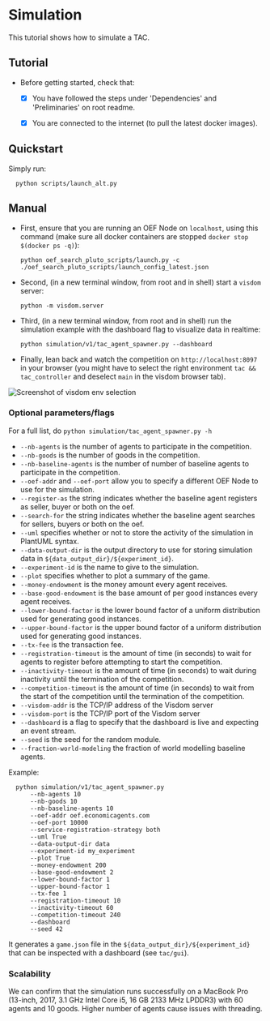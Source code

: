 # Simulation

This tutorial shows how to simulate a TAC.

## Tutorial

- Before getting started, check that:

  - [x] You have followed the steps under 'Dependencies' and 'Preliminaries' on root readme.
  - [x] You are connected to the internet (to pull the latest docker images).


## Quickstart

Simply run:

      python scripts/launch_alt.py

## Manual

- First, ensure that you are running an OEF Node on `localhost`, using this command (make sure all docker containers are stopped `docker stop $(docker ps -q)`):

      python oef_search_pluto_scripts/launch.py -c ./oef_search_pluto_scripts/launch_config_latest.json


- Second, (in a new terminal window, from root and in shell) start a `visdom` server:

      python -m visdom.server
  
- Third, (in a new terminal window, from root and in shell) run the simulation example with the dashboard flag to visualize data in realtime:

      python simulation/v1/tac_agent_spawner.py --dashboard

- Finally, lean back and watch the competition on `http://localhost:8097` in your browser (you might have to select the right environment `tac && tac_controller` and deselect `main` in the visdom browser tab).

![Screenshot of visdom env selection](../../docs/visdom_env.png)

### Optional parameters/flags

For a full list, do `python simulation/tac_agent_spawner.py -h`

- `--nb-agents` is the number of agents to participate in the competition.
- `--nb-goods` is the number of goods in the competition.
- `--nb-baseline-agents` is the number of number of baseline agents to participate in the competition.
- `--oef-addr` and `--oef-port` allow you to specify a different OEF Node to use for the simulation.
- `--register-as` the string indicates whether the baseline agent registers as seller, buyer or both on the oef.
- `--search-for` the string indicates whether the baseline agent searches for sellers, buyers or both on the oef.
- `--uml` specifies whether or not to store the activity of the simulation in PlantUML syntax.
- `--data-output-dir` is the output directory to use for storing simulation data in `${data_output_dir}/${experiment_id}`.
- `--experiment-id` is the name to give to the simulation.
- `--plot` specifies whether to plot a summary of the game.
- `--money-endowment` is the money amount every agent receives.
- `--base-good-endowment` is the base amount of per good instances every agent receives.
- `--lower-bound-factor` is the lower bound factor of a uniform distribution used for generating good instances.
- `--upper-bound-factor` is the upper bound factor of a uniform distribution used for generating good instances.
- `--tx-fee` is the transaction fee.
- `--registration-timeout` is the amount of time (in seconds) to wait for agents to register before attempting to start the competition.
- `--inactivity-timeout` is the amount of time (in seconds) to wait during inactivity until the termination of the competition.
- `--competition-timeout` is the amount of time (in seconds) to wait from the start of the competition until the termination of the competition.
- `--visdom-addr` is the TCP/IP address of the Visdom server
- `--visdom-port` is the TCP/IP port of the Visdom server
- `--dashboard` is a flag to specify that the dashboard is live and expecting an event stream.
- `--seed` is the seed for the random module.
- `--fraction-world-modeling` the fraction of world modelling baseline agents.

Example:

      python simulation/v1/tac_agent_spawner.py 
          --nb-agents 10
          --nb-goods 10
          --nb-baseline-agents 10
          --oef-addr oef.economicagents.com 
          --oef-port 10000
          --service-registration-strategy both
          --uml True
          --data-output-dir data
          --experiment-id my_experiment
          --plot True
          --money-endowment 200
          --base-good-endowment 2
          --lower-bound-factor 1
          --upper-bound-factor 1
          --tx-fee 1
          --registration-timeout 10
          --inactivity-timeout 60
          --competition-timeout 240
          --dashboard
          --seed 42
      
It generates a `game.json` file in the `${data_output_dir}/${experiment_id}` that can be inspected with a dashboard (see `tac/gui`).

### Scalability

We can confirm that the simulation runs successfully on a MacBook Pro (13-inch, 2017, 3.1 GHz Intel Core i5, 16 GB 2133 MHz LPDDR3) with 60 agents and 10 goods. Higher number of agents cause issues with threading.
